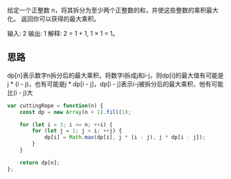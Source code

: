 
给定一个正整数 n，将其拆分为至少两个正整数的和，并使这些整数的乘积最大化。 返回你可以获得的最大乘积。

输入: 2
输出: 1
解释: 2 = 1 + 1, 1 × 1 = 1。


## 思路
dp[n]表示数字n拆分后的最大乘积，将数字i拆成j和i-j，则dp[i]的最大值有可能是j * (i - j)，也有可能是j * dp[i - j]，dp[i - j]表示i-j被拆分后的最大乘积，他有可能比(i - j)大

```javascript
var cuttingRope = function(n) {
    const dp = new Array(n + 1).fill(1);

    for (let i = 3; i <= n; ++i) {
        for (let j = 1; j < i; ++j) {
            dp[i] = Math.max(dp[i], j * (i - j), j * dp[i - j]);
        }
    }

    return dp[n];
};

```